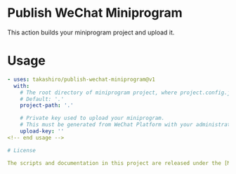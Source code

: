 # Publish WeChat Miniprogram

This action builds your miniprogram project and upload it.

# Usage

<!-- start usage -->
```yaml
- uses: takashiro/publish-wechat-miniprogram@v1
  with:
    # The root directory of miniprogram project, where project.config.json exists.
    # Default: '.'
    project-path: '.'

    # Private key used to upload your miniprogram.
    # This must be generated from WeChat Platform with your administrator account.
    upload-key: ''
<!-- end usage -->

# License

The scripts and documentation in this project are released under the [MIT License](LICENSE)
